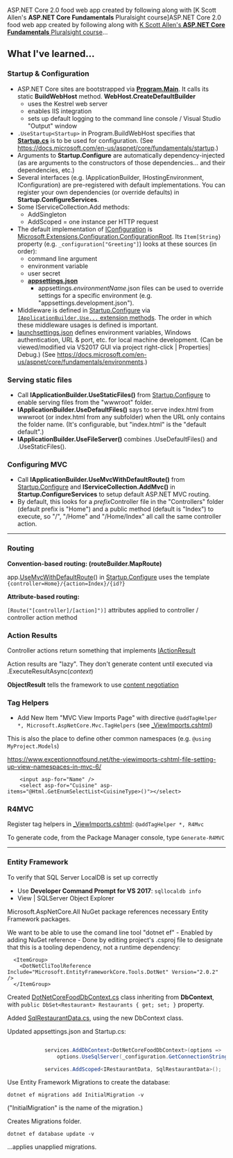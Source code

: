 ﻿ASP.NET Core 2.0 food web app created by following along with [K Scott Allen's **ASP.NET Core Fundamentals** Pluralsight course]ASP.NET Core 2.0 food web app created by following along with [K Scott Allen's **ASP.NET Core Fundamentals** Pluralsight course](https://www.pluralsight.com/courses/aspdotnet-core-fundamentals)...

## What I've learned...

### Startup & Configuration
* ASP.NET Core sites are bootstrapped via [**Program.Main**](DotNetCoreFood/Program.cs).
It calls its static **BuildWebHost** method. **WebHost.CreateDefaultBuilder**
	* uses the Kestrel web server
    * enables IIS integration
    * sets up default logging to the command line console / Visual Studio "Output" window
* `.UseStartup<Startup>` in Program.BuildWebHost specifies that [**Startup.cs**](DotNetCoreFood/Startup/Startup.cs)
is to be used for configuration. (See https://docs.microsoft.com/en-us/aspnet/core/fundamentals/startup.)
* Arguments to **Startup.Configure** are automatically dependency-injected
(as are arguments to the constructors of those dependencies... and their dependencies, etc.)
* Several interfaces (e.g. IApplicationBuilder, IHostingEnvironment, IConfiguration) are pre-registered with default implementations.
You can register your own dependencies (or override defaults) in **Startup.ConfigureServices**.
* Some IServiceCollection.Add methods:
  * AddSingleton
  * AddScoped = one instance per HTTP request
* The default implementation of [IConfiguration](https://docs.microsoft.com/en-us/dotnet/api/microsoft.extensions.configuration.iconfiguration?view=aspnetcore-2.0) 
is [Microsoft.Extensions.Configuration.ConfigurationRoot](https://docs.microsoft.com/en-us/dotnet/api/microsoft.extensions.configuration.configurationroot?view=aspnetcore-2.0).
Its `Item[String}` property (e.g. `_configuration["Greeting"]`) looks at these sources (in order):
	* command line argument
    * environment variable
    * user secret
    * [**appsettings.json**](DotNetCoreFood/appsettings.json)
      * appsettings.*environmentName*.json files can be used to override settings for a specific environment (e.g. "appsettings.development.json").
* Middleware is defined in [Startup.Configure](DotNetCoreFood/Startup/Startup.cs) via 
[`IApplicationBuilder.Use...` extension methods](https://docs.microsoft.com/en-us/dotnet/api/microsoft.aspnetcore.builder.iapplicationbuilder?view=aspnetcore-2.0).
The order in which these middleware usages is defined is important.
* [launchsettings.json](DotNetCoreFood/Properties/launchsettings.json) defines environment variables, 
Windows authentication, URL & port, etc. for local machine development.
(Can be viewed/modified via VS2017 GUI via project right-click | Properties| Debug.)
(See https://docs.microsoft.com/en-us/aspnet/core/fundamentals/environments.)

### Serving static files
* Call **IApplicationBuilder.UseStaticFiles()** from [Startup.Configure](DotNetCoreFood/Startup/Startup.cs) to enable serving files from the "wwwroot" folder.
* **IApplicationBuilder.UseDefaultFiles()** says to serve index.html from wwwroot (or index.html from any subfolder)
when the URL only contains the folder name. (It's configurable, but "index.html" is the "default default".)
* **IApplicationBuilder.UseFileServer()** combines .UseDefaultFiles() and .UseStaticFiles().

### Configuring MVC
* Call **IApplicationBuilder.UseMvcWithDefaultRoute()** from [Startup.Configure](DotNetCoreFood/Startup/Startup.cs)
and **IServiceCollection.AddMvc()** in **Startup.ConfigureServices** to setup default ASP.NET MVC routing.
* By default, this looks for a *prefix*Controller file in the "Controllers" folder (default prefix is "Home") and
a public method (default is "Index") to execute, so "/", "/Home" and "/Home/Index" all call the same controller action.
-----

### Routing

**Convention-based routing: (routeBuilder.MapRoute)**

app.[UseMvcWithDefaultRoute](https://docs.microsoft.com/en-us/dotnet/api/microsoft.aspnetcore.builder.mvcapplicationbuilderextensions.usemvcwithdefaultroute?view=aspnetcore-2.0)() in [Startup.Configure](DotNetCoreFood/Startup/Startup.cs) uses the template `{controller=Home}/{action=Index}/{id?}`

**Attribute-based routing:**

`[Route("[controller]/[action]")]` attributes applied to controller / controller action method

### Action Results
Controller actions return something that implements [IActionResult](https://docs.microsoft.com/en-us/dotnet/api/microsoft.aspnetcore.mvc.iactionresult?view=aspnetcore-2.0)

Action results are "lazy". They don't generate content until executed via .ExecuteResultAsync(*context*)

**ObjectResult** tells the framework to use [content negotiation](https://docs.microsoft.com/en-us/aspnet/core/mvc/models/formatting#content-negotiation)

### Tag Helpers
* Add New Item "MVC View Imports Page" with directive `@addTagHelper *, Microsoft.AspNetCore.Mvc.TagHelpers` (see [_ViewImports.cshtml](DotNetCoreFood/Views/_ViewImports.cshtml))

This is also the place to define other common namespaces (e.g. `@using MyProject.Models`)

https://www.exceptionnotfound.net/the-viewimports-cshtml-file-setting-up-view-namespaces-in-mvc-6/

```
    <input asp-for="Name" />
    <select asp-for="Cuisine" asp-items="@Html.GetEnumSelectList<CuisineType>()"></select>
```

### R4MVC

Register tag helpers in [_ViewImports.cshtml](DotNetCoreFood/Views/_ViewImports.cshtml): `@addTagHelper *, R4Mvc` 

To generate code, from the Package Manager console, type `Generate-R4MVC`

-----

### Entity Framework

To verify that SQL Server LocalDB is set up correctly
* Use **Developer Command Prompt for VS 2017**: `sqllocaldb info`
* View | SQLServer Object Explorer

Microsoft.AspNetCore.All NuGet package references necessary Entity Framework packages.

We want to be able to use the comand line tool "dotnet ef" - Enabled by adding NuGet reference - Done by editing project's .csproj file to designate that this is a tooling dependency, not a runtime dependency:

```
  <ItemGroup>
    <DotNetCliToolReference Include="Microsoft.EntityFrameworkCore.Tools.DotNet" Version="2.0.2" />
  </ItemGroup>
```

Created [DotNetCoreFoodDbContext.cs](DotNetCoreFood/Data/DotNetCoreFoodDbContext.cs) class inheriting from **DbContext**, with `public DbSet<Restaurant> Restaurants { get; set; }` property.

Added [SqlRestaurantData.cs](DotNetCoreFood/Services/SqlRestaurantData.cs), using the new DbContext class.

Updated appsettings.json and Startup.cs:

```csharp

            services.AddDbContext<DotNetCoreFoodDbContext>(options => 
                options.UseSqlServer(_configuration.GetConnectionString("DotNetCoreFood")));

            services.AddScoped<IRestaurantData, SqlRestaurantData>();
```

Use Entity Framework Migrations to create the database:

```
dotnet ef migrations add InitialMigration -v
```
("InitialMigration" is the name of the migration.)

Creates Migrations folder.

```
dotnet ef database update -v
```
...applies unapplied migrations.